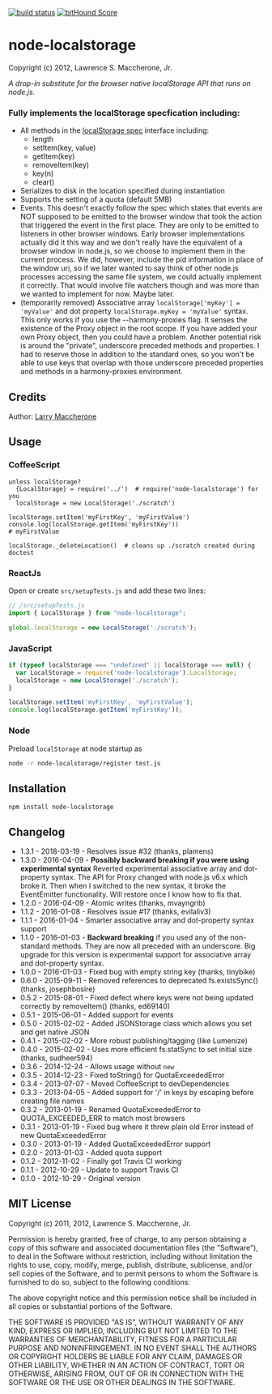 [![build status](https://secure.travis-ci.org/lmaccherone/node-localstorage.png)](http://travis-ci.org/lmaccherone/node-localstorage)
[![bitHound Score](https://www.bithound.io/github/lmaccherone/node-localstorage/badges/score.svg)](https://www.bithound.io/github/lmaccherone/node-localstorage)
# node-localstorage #

Copyright (c) 2012, Lawrence S. Maccherone, Jr.

_A drop-in substitute for the browser native localStorage API that runs on node.js._

### Fully implements the localStorage specfication including: ###

* All methods in the [localStorage spec](http://www.w3.org/TR/webstorage/#storage) 
  interface including:
  * length
  * setItem(key, value)
  * getItem(key)
  * removeItem(key)
  * key(n)
  * clear()  
* Serializes to disk in the location specified during instantiation
* Supports the setting of a quota (default 5MB)
* Events. This doesn't exactly follow the spec which states that events are NOT supposed to be emitted to the browser window
  that took the action that triggered the event in the first place. They are only to be emitted to listeners in
  other browser windows. Early browser implementations actually did it this way and we don't really have the equivalent
  of a browser window in node.js, so we choose to implement them in the current process. We did, however, include the pid
  information in place of the window uri, so if we later wanted to say think of other node.js processes accessing
  the same file system, we could actually implement it correctly. That would involve file watchers though and was more
  than we wanted to implement for now. Maybe later.
* (temporarily removed) Associative array `localStorage['myKey'] = 'myValue'` and dot property `localStorage.myKey = 'myValue'`
  syntax. This only works if you use the --harmony-proxies flag. It senses the existence of the Proxy object in the root 
  scope. If you have added your own Proxy object, then you could have a problem. Another potential risk is around 
  the "private", underscore preceded methods and properties. I had to reserve those in addition to the standard ones, 
  so you won't be able to use keys that overlap with those underscore preceded properties and methods in a harmony-proxies
  environment.

## Credits ##

Author: [Larry Maccherone](http://maccherone.com)

## Usage ##

### CoffeeScript ###

    unless localStorage?
      {LocalStorage} = require('../')  # require('node-localstorage') for you
      localStorage = new LocalStorage('./scratch')

    localStorage.setItem('myFirstKey', 'myFirstValue')
    console.log(localStorage.getItem('myFirstKey'))
    # myFirstValue
    
    localStorage._deleteLocation()  # cleans up ./scratch created during doctest

### ReactJs ###

Open or create `src/setupTests.js` and add these two lines:

``` JavaScript
// /src/setupTests.js
import { LocalStorage } from "node-localstorage";

global.localStorage = new LocalStorage('./scratch');
```

### JavaScript ###

```JavaScript    
if (typeof localStorage === "undefined" || localStorage === null) {
  var LocalStorage = require('node-localstorage').LocalStorage;
  localStorage = new LocalStorage('./scratch');
}

localStorage.setItem('myFirstKey', 'myFirstValue');
console.log(localStorage.getItem('myFirstKey'));
```

### Node ###

Preload `localStorage` at node startup as

```sh
node -r node-localstorage/register test.js
```

## Installation ##

`npm install node-localstorage`

## Changelog ##

* 1.3.1 - 2018-03-19 - Resolves issue #32 (thanks, plamens)
* 1.3.0 - 2016-04-09 - **Possibly backward breaking if you were using experimental syntax** Reverted experimental
  associative array and dot-property syntax. The API for Proxy changed with node.js v6.x which broke it. Then when
  I switched to the new syntax, it broke the EventEmitter functionality. Will restore once I know how to fix that.
* 1.2.0 - 2016-04-09 - Atomic writes (thanks, mvayngrib)
* 1.1.2 - 2016-01-08 - Resolves issue #17 (thanks, evilaliv3)
* 1.1.1 - 2016-01-04 - Smarter associative array and dot-property syntax support
* 1.1.0 - 2016-01-03 - **Backward breaking** if you used any of the non-standard methods. They are now all preceded with
  an underscore. Big upgrade for this version is experimental support for associative array and dot-property syntax.
* 1.0.0 - 2016-01-03 - Fixed bug with empty string key (thanks, tinybike)
* 0.6.0 - 2015-09-11 - Removed references to deprecated fs.existsSync() (thanks, josephbosire)
* 0.5.2 - 2015-08-01 - Fixed defect where keys were not being updated correctly by removeItem() (thanks, ed69140)
* 0.5.1 - 2015-06-01 - Added support for events
* 0.5.0 - 2015-02-02 - Added JSONStorage class which allows you set and get native JSON
* 0.4.1 - 2015-02-02 - More robust publishing/tagging (like Lumenize)
* 0.4.0 - 2015-02-02 - Uses more efficient fs.statSync to set initial size (thanks, sudheer594)
* 0.3.6 - 2014-12-24 - Allows usage without `new`
* 0.3.5 - 2014-12-23 - Fixed toString() for QuotaExceededError
* 0.3.4 - 2013-07-07 - Moved CoffeeScript to devDependencies
* 0.3.3 - 2013-04-05 - Added support for '/' in keys by escaping before creating file names
* 0.3.2 - 2013-01-19 - Renamed QuotaExceededError to QUOTA_EXCEEDED_ERR to match most browsers
* 0.3.1 - 2013-01-19 - Fixed bug where it threw plain old Error instead of new QuotaExceededError
* 0.3.0 - 2013-01-19 - Added QuotaExceededError support
* 0.2.0 - 2013-01-03 - Added quota support
* 0.1.2 - 2012-11-02 - Finally got Travis CI working
* 0.1.1 - 2012-10-29 - Update to support Travis CI
* 0.1.0 - 2012-10-29 - Original version

## MIT License ##

Copyright (c) 2011, 2012, Lawrence S. Maccherone, Jr.

Permission is hereby granted, free of charge, to any person obtaining a copy of this software and associated 
documentation files (the "Software"), to deal in the Software without restriction, including without limitation 
the rights to use, copy, modify, merge, publish, distribute, sublicense, and/or sell copies of the Software, and 
to permit persons to whom the Software is furnished to do so, subject to the following conditions:

The above copyright notice and this permission notice shall be included in all copies or substantial portions of the Software.

THE SOFTWARE IS PROVIDED "AS IS", WITHOUT WARRANTY OF ANY KIND, EXPRESS OR IMPLIED, INCLUDING BUT NOT LIMITED 
TO THE WARRANTIES OF MERCHANTABILITY, FITNESS FOR A PARTICULAR PURPOSE AND NONINFRINGEMENT. IN NO EVENT SHALL 
THE AUTHORS OR COPYRIGHT HOLDERS BE LIABLE FOR ANY CLAIM, DAMAGES OR OTHER LIABILITY, WHETHER IN AN ACTION OF 
CONTRACT, TORT OR OTHERWISE, ARISING FROM, OUT OF OR IN CONNECTION WITH THE SOFTWARE OR THE USE OR OTHER DEALINGS 
IN THE SOFTWARE.
